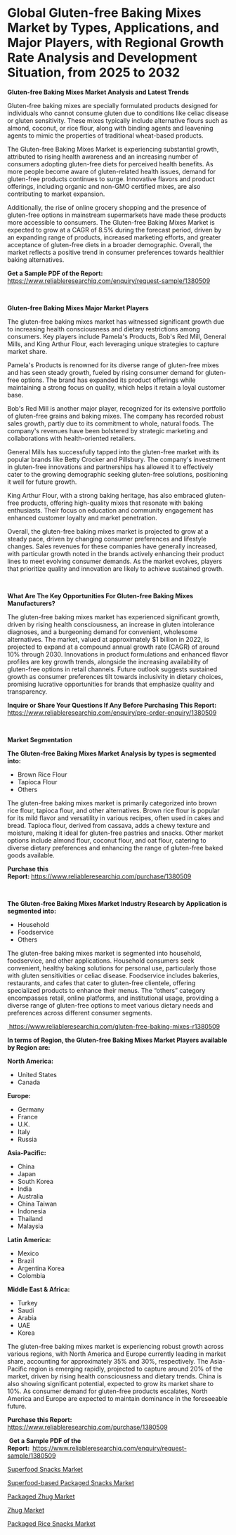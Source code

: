 <p><h1>Global Gluten-free Baking Mixes Market by Types, Applications, and Major Players, with Regional Growth Rate Analysis and Development Situation, from 2025 to 2032</h1></p><p><strong>Gluten-free Baking Mixes Market Analysis and Latest Trends</strong></p>
<p><p>Gluten-free baking mixes are specially formulated products designed for individuals who cannot consume gluten due to conditions like celiac disease or gluten sensitivity. These mixes typically include alternative flours such as almond, coconut, or rice flour, along with binding agents and leavening agents to mimic the properties of traditional wheat-based products. </p><p>The Gluten-free Baking Mixes Market is experiencing substantial growth, attributed to rising health awareness and an increasing number of consumers adopting gluten-free diets for perceived health benefits. As more people become aware of gluten-related health issues, demand for gluten-free products continues to surge. Innovative flavors and product offerings, including organic and non-GMO certified mixes, are also contributing to market expansion. </p><p>Additionally, the rise of online grocery shopping and the presence of gluten-free options in mainstream supermarkets have made these products more accessible to consumers. The Gluten-free Baking Mixes Market is expected to grow at a CAGR of 8.5% during the forecast period, driven by an expanding range of products, increased marketing efforts, and greater acceptance of gluten-free diets in a broader demographic. Overall, the market reflects a positive trend in consumer preferences towards healthier baking alternatives.</p></p>
<p><strong>Get a Sample PDF of the Report:&nbsp;</strong> <a href="https://www.reliableresearchiq.com/enquiry/request-sample/1380509?utm_campaign=104&utm_medium=2&utm_source=Github&utm_content=ia&utm_term=14022025&utm_id=gluten-free-baking-mixes">https://www.reliableresearchiq.com/enquiry/request-sample/1380509</a></p>
<p>&nbsp;</p>
<p><strong>Gluten-free Baking Mixes Major Market Players</strong></p>
<p><p>The gluten-free baking mixes market has witnessed significant growth due to increasing health consciousness and dietary restrictions among consumers. Key players include Pamela's Products, Bob's Red Mill, General Mills, and King Arthur Flour, each leveraging unique strategies to capture market share.</p><p>Pamela's Products is renowned for its diverse range of gluten-free mixes and has seen steady growth, fueled by rising consumer demand for gluten-free options. The brand has expanded its product offerings while maintaining a strong focus on quality, which helps it retain a loyal customer base.</p><p>Bob's Red Mill is another major player, recognized for its extensive portfolio of gluten-free grains and baking mixes. The company has recorded robust sales growth, partly due to its commitment to whole, natural foods. The company's revenues have been bolstered by strategic marketing and collaborations with health-oriented retailers.</p><p>General Mills has successfully tapped into the gluten-free market with its popular brands like Betty Crocker and Pillsbury. The company's investment in gluten-free innovations and partnerships has allowed it to effectively cater to the growing demographic seeking gluten-free solutions, positioning it well for future growth.</p><p>King Arthur Flour, with a strong baking heritage, has also embraced gluten-free products, offering high-quality mixes that resonate with baking enthusiasts. Their focus on education and community engagement has enhanced customer loyalty and market penetration.</p><p>Overall, the gluten-free baking mixes market is projected to grow at a steady pace, driven by changing consumer preferences and lifestyle changes. Sales revenues for these companies have generally increased, with particular growth noted in the brands actively enhancing their product lines to meet evolving consumer demands. As the market evolves, players that prioritize quality and innovation are likely to achieve sustained growth.</p></p>
<p>&nbsp;</p>
<p><strong>What Are The Key Opportunities For Gluten-free Baking Mixes Manufacturers?</strong></p>
<p><p>The gluten-free baking mixes market has experienced significant growth, driven by rising health consciousness, an increase in gluten intolerance diagnoses, and a burgeoning demand for convenient, wholesome alternatives. The market, valued at approximately $1 billion in 2022, is projected to expand at a compound annual growth rate (CAGR) of around 10% through 2030. Innovations in product formulations and enhanced flavor profiles are key growth trends, alongside the increasing availability of gluten-free options in retail channels. Future outlook suggests sustained growth as consumer preferences tilt towards inclusivity in dietary choices, promising lucrative opportunities for brands that emphasize quality and transparency.</p></p>
<p><strong>Inquire or Share Your Questions If Any Before Purchasing This Report:</strong> <a href="https://www.reliableresearchiq.com/enquiry/pre-order-enquiry/1380509?utm_campaign=104&utm_medium=2&utm_source=Github&utm_content=ia&utm_term=14022025&utm_id=gluten-free-baking-mixes">https://www.reliableresearchiq.com/enquiry/pre-order-enquiry/1380509</a></p>
<p>&nbsp;</p>
<p><strong>Market Segmentation</strong></p>
<p><strong>The Gluten-free Baking Mixes Market Analysis by types is segmented into:</strong></p>
<p><ul><li>Brown Rice Flour</li><li>Tapioca Flour</li><li>Others</li></ul></p>
<p><p>The gluten-free baking mixes market is primarily categorized into brown rice flour, tapioca flour, and other alternatives. Brown rice flour is popular for its mild flavor and versatility in various recipes, often used in cakes and bread. Tapioca flour, derived from cassava, adds a chewy texture and moisture, making it ideal for gluten-free pastries and snacks. Other market options include almond flour, coconut flour, and oat flour, catering to diverse dietary preferences and enhancing the range of gluten-free baked goods available.</p></p>
<p><strong>Purchase this Report:&nbsp;</strong><a href="https://www.reliableresearchiq.com/purchase/1380509?utm_campaign=104&utm_medium=2&utm_source=Github&utm_content=ia&utm_term=14022025&utm_id=gluten-free-baking-mixes">https://www.reliableresearchiq.com/purchase/1380509</a></p>
<p>&nbsp;</p>
<p><strong>The Gluten-free Baking Mixes Market Industry Research by Application is segmented into:</strong></p>
<p><ul><li>Household</li><li>Foodservice</li><li>Others</li></ul></p>
<p><p>The gluten-free baking mixes market is segmented into household, foodservice, and other applications. Household consumers seek convenient, healthy baking solutions for personal use, particularly those with gluten sensitivities or celiac disease. Foodservice includes bakeries, restaurants, and cafes that cater to gluten-free clientele, offering specialized products to enhance their menus. The “others” category encompasses retail, online platforms, and institutional usage, providing a diverse range of gluten-free options to meet various dietary needs and preferences across different consumer segments.</p></p>
<p><a href="https://www.reliableresearchiq.com/gluten-free-baking-mixes-r1380509?utm_campaign=104&utm_medium=2&utm_source=Github&utm_content=ia&utm_term=14022025&utm_id=gluten-free-baking-mixes">&nbsp;https://www.reliableresearchiq.com/gluten-free-baking-mixes-r1380509</a></p>
<p><strong>In terms of Region, the Gluten-free Baking Mixes Market Players available by Region are:</strong></p>
<p>
    <p> <strong> North America: </strong>
        <ul>
            <li>United States</li>
            <li>Canada</li>
        </ul>
        </p> 
    <p> <strong> Europe: </strong>
        <ul>
            <li>Germany</li>
            <li>France</li>
            <li>U.K.</li>
            <li>Italy</li>
            <li>Russia</li>
        </ul>
        </p> 
    <p> <strong> Asia-Pacific: </strong>
        <ul>
            <li>China</li>
            <li>Japan</li>
            <li>South Korea</li>
            <li>India</li>
            <li>Australia</li>
            <li>China Taiwan</li>
            <li>Indonesia</li>
            <li>Thailand</li>
            <li>Malaysia</li>
        </ul>
        </p> 
    <p> <strong> Latin America: </strong>
        <ul>
            <li>Mexico</li>
            <li>Brazil</li>
            <li>Argentina Korea</li>
            <li>Colombia</li>
        </ul>
        </p> 
    <p> <strong> Middle East & Africa: </strong>
        <ul>
            <li>Turkey</li>
            <li>Saudi</li>
            <li>Arabia</li>
            <li>UAE</li>
            <li>Korea</li>
        </ul>
    </p>
    </p>
<p><p>The gluten-free baking mixes market is experiencing robust growth across various regions, with North America and Europe currently leading in market share, accounting for approximately 35% and 30%, respectively. The Asia-Pacific region is emerging rapidly, projected to capture around 20% of the market, driven by rising health consciousness and dietary trends. China is also showing significant potential, expected to grow its market share to 10%. As consumer demand for gluten-free products escalates, North America and Europe are expected to maintain dominance in the foreseeable future.</p></p>
<p><strong>Purchase this Report: </strong><a href="https://www.reliableresearchiq.com/purchase/1380509?utm_campaign=104&utm_medium=2&utm_source=Github&utm_content=ia&utm_term=14022025&utm_id=gluten-free-baking-mixes">https://www.reliableresearchiq.com/purchase/1380509</a></p>
<p>&nbsp;<strong>Get a Sample PDF of the Report:&nbsp;&nbsp;</strong><a href="https://www.reliableresearchiq.com/enquiry/request-sample/1380509?utm_campaign=104&utm_medium=2&utm_source=Github&utm_content=ia&utm_term=14022025&utm_id=gluten-free-baking-mixes">https://www.reliableresearchiq.com/enquiry/request-sample/1380509</a></p>
<p><strong></strong></p>
<p><p><a href="https://github.com/wyettillesr4/Market-Research-Report-List-1/blob/main/superfood-snacks-market.md?utm_campaign=104&utm_medium=2&utm_source=Github&utm_content=ia&utm_term=14022025&utm_id=gluten-free-baking-mixes">Superfood Snacks Market</a></p><p><a href="https://github.com/fraryatena85/Market-Research-Report-List-1/blob/main/superfood-based-packaged-snacks-market.md?utm_campaign=104&utm_medium=2&utm_source=Github&utm_content=ia&utm_term=14022025&utm_id=gluten-free-baking-mixes">Superfood-based Packaged Snacks Market</a></p><p><a href="https://github.com/sissalgamd/Market-Research-Report-List-1/blob/main/packaged-zhug-market.md?utm_campaign=104&utm_medium=2&utm_source=Github&utm_content=ia&utm_term=14022025&utm_id=gluten-free-baking-mixes">Packaged Zhug Market</a></p><p><a href="https://github.com/jolinolooman/Market-Research-Report-List-1/blob/main/zhug-market.md?utm_campaign=104&utm_medium=2&utm_source=Github&utm_content=ia&utm_term=14022025&utm_id=gluten-free-baking-mixes">Zhug Market</a></p><p><a href="https://github.com/alejnaouare/Market-Research-Report-List-1/blob/main/packaged-rice-snacks-market.md?utm_campaign=104&utm_medium=2&utm_source=Github&utm_content=ia&utm_term=14022025&utm_id=gluten-free-baking-mixes">Packaged Rice Snacks Market</a></p></p>